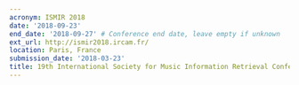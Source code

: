 ```yaml
---
acronym: ISMIR 2018
date: '2018-09-23'
end_date: '2018-09-27' # Conference end date, leave empty if unknown
ext_url: http://ismir2018.ircam.fr/
location: Paris, France
submission_date: '2018-03-23'
title: 19th International Society for Music Information Retrieval Conference
---
```

